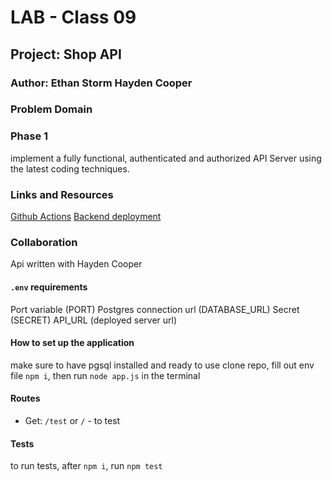 # LAB - Class 09

## Project: Shop API

### Author: Ethan Storm Hayden Cooper

### Problem Domain

### Phase 1

implement a fully functional, authenticated and authorized API Server using the latest coding techniques.

### Links and Resources

[Github Actions](https://github.com/ShadowDraco/shop-api-withAuth/actions)
[Backend deployment](https://frolic-shop-api.onrender.com)

### Collaboration

Api written with Hayden Cooper

#### `.env` requirements

Port variable (PORT)
Postgres connection url (DATABASE_URL)
Secret (SECRET)
API_URL (deployed server url)

#### How to set up the application

make sure to have pgsql installed and ready to use
clone repo, fill out env file `npm i`, then run `node app.js` in the terminal

#### Routes

- Get: `/test` or `/` - to test

#### Tests

to run tests, after `npm i`, run `npm test`
